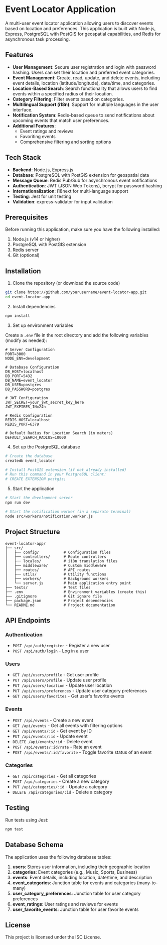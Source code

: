 # Event Locator Application

A multi-user event locator application allowing users to discover events based on location and preferences. This application is built with Node.js, Express, PostgreSQL with PostGIS for geospatial capabilities, and Redis for asynchronous task processing.

## Features

- **User Management**: Secure user registration and login with password hashing. Users can set their location and preferred event categories.
- **Event Management**: Create, read, update, and delete events, including event details, location (latitude/longitude), date/time, and categories.
- **Location-Based Search**: Search functionality that allows users to find events within a specified radius of their location.
- **Category Filtering**: Filter events based on categories.
- **Multilingual Support (i18n)**: Support for multiple languages in the user interface.
- **Notification System**: Redis-based queue to send notifications about upcoming events that match user preferences.
- **Additional Features**:
  - Event ratings and reviews
  - Favoriting events
  - Comprehensive filtering and sorting options

## Tech Stack

- **Backend**: Node.js, Express.js
- **Database**: PostgreSQL with PostGIS extension for geospatial data
- **Message Queue**: Redis Pub/Sub for asynchronous event notifications
- **Authentication**: JWT (JSON Web Tokens), bcrypt for password hashing
- **Internationalization**: i18next for multi-language support
- **Testing**: Jest for unit testing
- **Validation**: express-validator for input validation

## Prerequisites

Before running this application, make sure you have the following installed:

1. Node.js (v14 or higher)
2. PostgreSQL with PostGIS extension
3. Redis server
4. Git (optional)

## Installation

1. Clone the repository (or download the source code)

```bash
git clone https://github.com/yourusername/event-locator-app.git
cd event-locator-app
```

2. Install dependencies

```bash
npm install
```

3. Set up environment variables

Create a `.env` file in the root directory and add the following variables (modify as needed):

```
# Server Configuration
PORT=3000
NODE_ENV=development

# Database Configuration
DB_HOST=localhost
DB_PORT=5432
DB_NAME=event_locator
DB_USER=postgres
DB_PASSWORD=postgres

# JWT Configuration
JWT_SECRET=your_jwt_secret_key_here
JWT_EXPIRES_IN=24h

# Redis Configuration
REDIS_HOST=localhost
REDIS_PORT=6379

# Default Radius for Location Search (in meters)
DEFAULT_SEARCH_RADIUS=10000
```

4. Set up the PostgreSQL database

```bash
# Create the database
createdb event_locator

# Install PostGIS extension (if not already installed)
# Run this command in your PostgreSQL client:
# CREATE EXTENSION postgis;
```

5. Start the application

```bash
# Start the development server
npm run dev

# Start the notification worker (in a separate terminal)
node src/workers/notification.worker.js
```

## Project Structure

```
event-locator-app/
├── src/
│   ├── config/           # Configuration files
│   ├── controllers/      # Route controllers
│   ├── locales/          # i18n translation files
│   ├── middleware/       # Custom middleware
│   ├── routes/           # API routes
│   ├── utils/            # Utility functions
│   ├── workers/          # Background workers
│   └── server.js         # Main application entry point
├── tests/                # Test files
├── .env                  # Environment variables (create this)
├── .gitignore            # Git ignore file
├── package.json          # Project dependencies
└── README.md             # Project documentation
```

## API Endpoints

### Authentication

- `POST /api/auth/register` - Register a new user
- `POST /api/auth/login` - Log in a user

### Users

- `GET /api/users/profile` - Get user profile
- `PUT /api/users/profile` - Update user profile
- `PUT /api/users/location` - Update user location
- `PUT /api/users/preferences` - Update user category preferences
- `GET /api/users/favorites` - Get user's favorite events

### Events

- `POST /api/events` - Create a new event
- `GET /api/events` - Get all events with filtering options
- `GET /api/events/:id` - Get event by ID
- `PUT /api/events/:id` - Update event
- `DELETE /api/events/:id` - Delete event
- `POST /api/events/:id/rate` - Rate an event
- `POST /api/events/:id/favorite` - Toggle favorite status of an event

### Categories

- `GET /api/categories` - Get all categories
- `POST /api/categories` - Create a new category
- `PUT /api/categories/:id` - Update a category
- `DELETE /api/categories/:id` - Delete a category

## Testing

Run tests using Jest:

```bash
npm test
```

## Database Schema

The application uses the following database tables:

1. **users**: Stores user information, including their geographic location
2. **categories**: Event categories (e.g., Music, Sports, Business)
3. **events**: Event details, including location, date/time, and description
4. **event_categories**: Junction table for events and categories (many-to-many)
5. **user_category_preferences**: Junction table for user category preferences
6. **event_ratings**: User ratings and reviews for events
7. **user_favorite_events**: Junction table for user favorite events

## License

This project is licensed under the ISC License.
